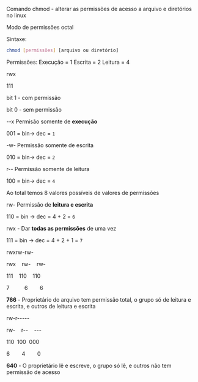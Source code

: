 Comando chmod - alterar as permissões de acesso a arquivo e diretórios no linux

Modo de permissões octal

Sintaxe:

```bash
chmod [permissões] [arquivo ou diretório]
```

Permissões:
Execução = 1
Escrita = 2
Leitura = 4


rwx

111

bit 1 - com permissão

bit 0 - sem permissão

--x Permisão somente de **execução**

001 = bin-> dec = `1`

-w- Permissão somente de escrita

010 = bin-> dec = `2`

r-- Permissão somente de leitura

100 = bin-> dec = `4`

Ao total temos 8 valores possíveis de valores de permissões

rw- Permissão de **leitura e escrita**

110 = bin -> dec = 4 + 2 = `6`

rwx - Dar **todas as permissões** de uma vez

111 = bin -> dec = 4 + 2 + 1 = `7`

rwxrw-rw-

rwx    rw-    rw-

111    110    110

7          6        6

**766** - Proprietário do arquivo tem permissão total, o grupo só de leitura e escrita, e outros de leitura e escrita

rw-r-----

rw-    r--    ---

110   100  000

6        4        0

**640** - O proprietário lê e escreve, o grupo só lê, e outros não tem permissão de acesso
